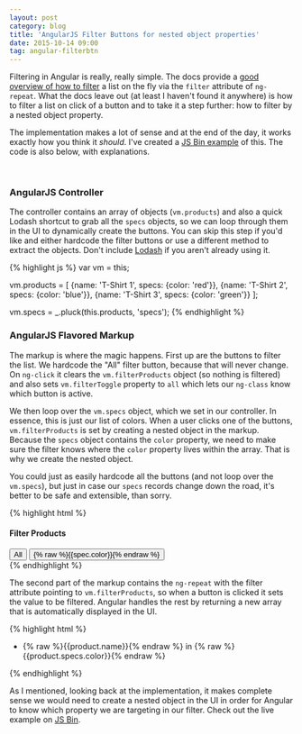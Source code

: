 ```yaml
---
layout: post
category: blog
title: 'AngularJS Filter Buttons for nested object properties'
date: 2015-10-14 09:00
tag: angular-filterbtn
---
```


Filtering in Angular is really, really simple. The docs provide a [good overview of how to filter](https://docs.angularjs.org/api/ng/filter/filter) a list on the fly via the `filter` attribute of `ng-repeat`. What the docs leave out (at least I haven't found it anywhere) is how to filter a list on click of a button and to take it a step further: how to filter by a nested object property.

The implementation makes a lot of sense and at the end of the day, it works exactly how you think it *should*. I've created a [JS Bin example](http://jsbin.com/mazidu/13/edit?html,css,js,output) of this. The code is also below, with explanations.

<br/>

### AngularJS Controller

The controller contains an array of objects (`vm.products`) and also a quick Lodash shortcut to grab all the `specs` objects, so we can loop through them in the UI to dynamically create the buttons. You can skip this step if you'd like and either hardcode the filter buttons or use a different method to extract the objects. Don't include [Lodash](http://lodash.com) if you aren't already using it.

{% highlight js %}
var vm = this;

vm.products = [
    {name: 'T-Shirt 1', specs: {color: 'red'}},
    {name: 'T-Shirt 2', specs: {color: 'blue'}},
    {name: 'T-Shirt 3', specs: {color: 'green'}}
];

vm.specs = _.pluck(this.products, 'specs');
{% endhighlight %}

### AngularJS Flavored Markup

The markup is where the magic happens. First up are the buttons to filter the list. We hardcode the "All" filter button, because that will never change. On `ng-click` it clears the `vm.filterProducts` object (so nothing is filtered) and also sets `vm.filterToggle` property to `all` which lets our `ng-class` know which button is active.

We then loop over the `vm.specs` object, which we set in our controller. In essence, this is just our list of colors. When a user clicks one of the buttons, `vm.filterProducts` is set by creating a nested object in the markup. Because the `specs` object contains the `color` property, we need to make sure the filter knows where the `color` property lives within the array. That is why we create the nested object.

You could just as easily hardcode all the buttons (and not loop over the `vm.specs`), but just in case our `specs` records change down the road, it's better to be safe and extensible, than sorry.

{% highlight html %}
<div class="filter-btns">
  <h4>Filter Products</h4>
  <button type="button" ng-class="{'active': vm.filterToggle == 'all'}" ng-click="vm.filterProducts = {}; vm.filterToggle = 'all'">
    All
  </button>
  <button type="button" ng-repeat="spec in vm.specs" ng-class="{'active': vm.filterToggle == spec.color}" ng-click="vm.filterProducts = {specs: {color: spec.color}}; vm.filterToggle = spec.color">
    {% raw %}{{spec.color}}{% endraw %}
  </button>
</div>
{% endhighlight %}

The second part of the markup contains the `ng-repeat` with the filter attribute pointing to `vm.filterProducts`, so when a button is clicked it sets the value to be filtered. Angular handles the rest by returning a new array that is automatically displayed in the UI.

{% highlight html %}
<ul>
  <li ng-repeat="product in vm.products | filter: vm.filterProducts">
    {% raw %}{{product.name}}{% endraw %} in
    <span ng-style="{color: product.specs.color}">{% raw %}{{product.specs.color}}{% endraw %}</span>
  </li>
</ul>
{% endhighlight %}

As I mentioned, looking back at the implementation, it makes complete sense we would need to create a nested object in the UI in order for Angular to know which property we are targeting in our filter. Check out the live example on [JS Bin](http://jsbin.com/mazidu/13/edit?html,css,js,output).